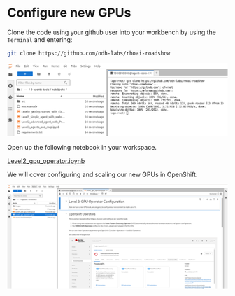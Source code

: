 # Configure new GPUs

Clone the code using your github user into your workbench by using the `Terminal` and entering:

```bash
git clone https://github.com/odh-labs/rhoai-roadshow
```

![images/clone-code.png](images/clone-code.png)

Open up the following notebook in your workspace.

<a href="https://github.com/odh-labs/rhoai-roadshow/blob/main/site/docs/6-gpuaas/notebooks/Level2_gpu_operator.ipynb" target="_blank">Level2_gpu_operator.ipynb</a>

We will cover configuring and scaling our new GPUs in OpenShift.

![images/level2-gpu-operator.png](images/level2-gpu-operator.png)
